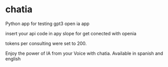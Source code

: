 # chatia

Python app for testing gpt3 open ia app 

insert your api code in apy slope for get conected with openia 

tokens per consulting were  set to 200. 


Enjoy the power of IA from your Voice with chatia. 
Available in spanish and english 
